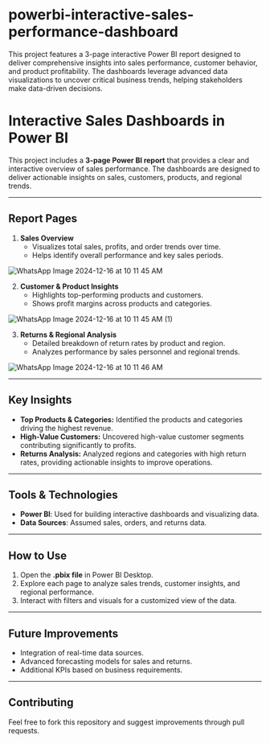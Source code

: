 # powerbi-interactive-sales-performance-dashboard
This project features a 3-page interactive Power BI report designed to deliver comprehensive insights into sales performance, customer behavior, and product profitability. The dashboards leverage advanced data visualizations to uncover critical business trends, helping stakeholders make data-driven decisions.

# Interactive Sales Dashboards in Power BI  

This project includes a **3-page Power BI report** that provides a clear and interactive overview of sales performance. The dashboards are designed to deliver actionable insights on sales, customers, products, and regional trends.

---

## Report Pages  

1. **Sales Overview**  
   - Visualizes total sales, profits, and order trends over time.  
   - Helps identify overall performance and key sales periods.

  ![WhatsApp Image 2024-12-16 at 10 11 45 AM](https://github.com/user-attachments/assets/abbb208f-5e27-4811-8f9b-43fad8b52347)

2. **Customer & Product Insights**  
   - Highlights top-performing products and customers.  
   - Shows profit margins across products and categories.
  
![WhatsApp Image 2024-12-16 at 10 11 45 AM (1)](https://github.com/user-attachments/assets/e0fdfa57-d872-428e-95d8-43454272406c)


3. **Returns & Regional Analysis**  
   - Detailed breakdown of return rates by product and region.  
   - Analyzes performance by sales personnel and regional trends.
     
![WhatsApp Image 2024-12-16 at 10 11 46 AM](https://github.com/user-attachments/assets/d3c67c33-614a-4f81-a157-135cffb9b6bc)

---

## Key Insights  

- **Top Products & Categories:** Identified the products and categories driving the highest revenue.  
- **High-Value Customers:** Uncovered high-value customer segments contributing significantly to profits.  
- **Returns Analysis:** Analyzed regions and categories with high return rates, providing actionable insights to improve operations.  

---

## Tools & Technologies  

- **Power BI**: Used for building interactive dashboards and visualizing data.  
- **Data Sources**: Assumed sales, orders, and returns data.  

---

## How to Use  

1. Open the **.pbix file** in Power BI Desktop.  
2. Explore each page to analyze sales trends, customer insights, and regional performance.  
3. Interact with filters and visuals for a customized view of the data.  

---

## Future Improvements  

- Integration of real-time data sources.  
- Advanced forecasting models for sales and returns.  
- Additional KPIs based on business requirements.  

---

## Contributing  

Feel free to fork this repository and suggest improvements through pull requests.  
